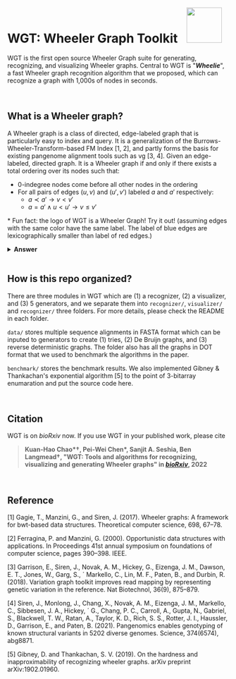 # WGT: Wheeler Graph Toolkit &nbsp; <img src="https://i.imgur.com/549HyyN.png" width="80"/> 




WGT is the first open source Wheeler Graph suite for generating, recognizing, and visualizing Wheeler graphs. Central to WGT is "***Wheelie***", a fast Wheeler graph recognition algorithm that we proposed, which can recognize a graph with 1,000s of nodes in seconds.


<br>

## What is a Wheeler graph?

A Wheeler graph is a class of directed, edge-labeled graph that is particularly easy to index and query. It is a generalization of the Burrows-Wheeler-Transform-based FM Index [1, 2], and partly forms the basis for existing pangenome alignment tools such as vg [3, 4]. Given an edge-labeled, directed graph. It is a Wheeler graph if and only if there exists a total ordering over its nodes such that:
* 0-indegree nodes come before all other nodes in the ordering
* For all pairs of edges $(u, v)$ and $(u', v')$ labeled $a$ and $a'$ respectively:
  * $a \prec a' \rightarrow v < v'$
  * $a = a' \land u < u' \rightarrow v \leq v'$ 

$\ast$ Fun fact: the logo of WGT is a Wheeler Graph! Try it out! (assuming edges with the same color have the same label. The label of blue edges are lexicographically smaller than label of red edges.)

<details>
  <summary><b>Answer</b></summary>
  
<img src="https://i.imgur.com/76KHLme.png" width="380"/> 
</details>

<br>

## How is this repo organized?

There are three modules in WGT which are (1) a recognizer, (2) a visualizer, and (3) 5 generators, and we separate them into `recognizer/`, `visualizer/` and `recognizer/` three folders. For more details, please check the README in each folder. 

`data/` stores multiple sequence alignments in FASTA format which can be inputed to generators to create (1) tries, (2) De Bruijn graphs, and (3) reverse deterministic graphs. The folder also has all the graphs in DOT format that we used to benchmark the algorithms in the paper.

`benchmark/` stores the benchmark results. We also implemented Gibney & Thankachan's exponential algorithm [5] to the point of 3-bitarray enumaration and put the source code here.

<br>

## Citation

WGT is on *bioRxiv* now. If you use WGT in your published work, please cite


> <b>Kuan-Hao Chao*&dagger;, Pei-Wei Chen*, Sanjit A. Seshia, Ben Langmead&dagger;, "WGT: Tools and algorithms for recognizing, visualizing and generating Wheeler graphs" in [*bioRxiv*](https://doi.org/10.1101/2022.10.15.512390), 2022</b>

<br>

## Reference

[1] Gagie, T., Manzini, G., and Siren, J. (2017). Wheeler graphs: A framework for bwt-based data structures. Theoretical computer science, 698, 67–78.

[2]  Ferragina, P. and Manzini, G. (2000). Opportunistic data structures with applications. In Proceedings
41st annual symposium on foundations of computer science, pages 390–398. IEEE.

[3] Garrison, E., Siren, J., Novak, A. M., Hickey, G., Eizenga, J. M., Dawson, E. T., Jones, W., Garg, S., ´
Markello, C., Lin, M. F., Paten, B., and Durbin, R. (2018). Variation graph toolkit improves read mapping
by representing genetic variation in the reference. Nat Biotechnol, 36(9), 875–879.

[4]  Siren, J., Monlong, J., Chang, X., Novak, A. M., Eizenga, J. M., Markello, C., Sibbesen, J. A., Hickey, ´
G., Chang, P. C., Carroll, A., Gupta, N., Gabriel, S., Blackwell, T. W., Ratan, A., Taylor, K. D., Rich, S. S.,
Rotter, J. I., Haussler, D., Garrison, E., and Paten, B. (2021). Pangenomics enables genotyping of known
structural variants in 5202 diverse genomes. Science, 374(6574), abg8871.

[5] Gibney, D. and Thankachan, S. V. (2019). On the hardness and inapproximability of recognizing
wheeler graphs. arXiv preprint arXiv:1902.01960.
